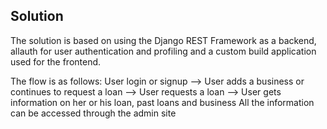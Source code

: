 ## Solution
The solution is based on using the Django REST Framework as a backend, allauth for user authentication and profiling and a custom build application used for the frontend.

The flow is as follows:
User login or signup --> User adds a business or continues to request a loan --> User requests a loan --> User gets information on her or his loan, past loans and business
All the information can be accessed through the admin site
